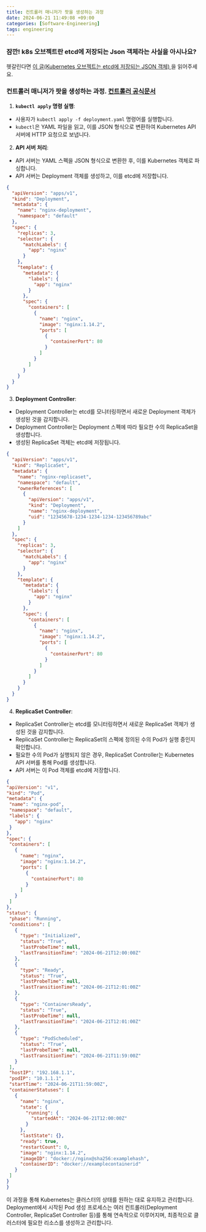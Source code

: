 ```yaml
---
title: 컨트롤러 매니저가 팟을 생성하는 과정
date: 2024-06-21 11:49:08 +09:00
categories: [Software-Engineering]
tags: engineering
---
```


### 잠깐! k8s 오브젝트란 etcd에 저장되는 Json 객체라는 사실을 아시나요?

헷갈린다면 [이 글(Kubernetes 오브젝트는 etcd에 저장되는 JSON 객체)
](https://guswns1659.github.io/posts/k8s-%EC%98%A4%EB%B8%8C%EC%A0%9D%ED%8A%B8%EB%8A%94-json-%EA%B0%9D%EC%B2%B4%EB%8B%A4/)을 읽어주세요. 

### 컨트롤러 매니저가 팟을 생성하는 과정. [컨트롤러 공식문서](https://kubernetes.io/docs/concepts/architecture/controller/)

1. **`kubectl apply` 명령 실행**:
  - 사용자가 `kubectl apply -f deployment.yaml` 명령어를 실행합니다.
  - `kubectl`은 YAML 파일을 읽고, 이를 JSON 형식으로 변환하여 Kubernetes API 서버에 HTTP 요청으로 보냅니다.

2. **API 서버 처리**:
  - API 서버는 YAML 스펙을 JSON 형식으로 변환한 후, 이를 Kubernetes 객체로 파싱합니다.
  - API 서버는 Deployment 객체를 생성하고, 이를 etcd에 저장합니다.

   ```json
   {
     "apiVersion": "apps/v1",
     "kind": "Deployment",
     "metadata": {
       "name": "nginx-deployment",
       "namespace": "default"
     },
     "spec": {
       "replicas": 3,
       "selector": {
         "matchLabels": {
           "app": "nginx"
         }
       },
       "template": {
         "metadata": {
           "labels": {
             "app": "nginx"
           }
         },
         "spec": {
           "containers": [
             {
               "name": "nginx",
               "image": "nginx:1.14.2",
               "ports": [
                 {
                   "containerPort": 80
                 }
               ]
             }
           ]
         }
       }
     }
   }
   ```

3. **Deployment Controller**:
  - Deployment Controller는 etcd를 모니터링하면서 새로운 Deployment 객체가 생성된 것을 감지합니다.
  - Deployment Controller는 Deployment 스펙에 따라 필요한 수의 ReplicaSet을 생성합니다.
  - 생성된 ReplicaSet 객체는 etcd에 저장됩니다.

   ```json
   {
     "apiVersion": "apps/v1",
     "kind": "ReplicaSet",
     "metadata": {
       "name": "nginx-replicaset",
       "namespace": "default",
       "ownerReferences": [
         {
           "apiVersion": "apps/v1",
           "kind": "Deployment",
           "name": "nginx-deployment",
           "uid": "12345678-1234-1234-1234-123456789abc"
         }
       ]
     },
     "spec": {
       "replicas": 3,
       "selector": {
         "matchLabels": {
           "app": "nginx"
         }
       },
       "template": {
         "metadata": {
           "labels": {
             "app": "nginx"
           }
         },
         "spec": {
           "containers": [
             {
               "name": "nginx",
               "image": "nginx:1.14.2",
               "ports": [
                 {
                   "containerPort": 80
                 }
               ]
             }
           ]
         }
       }
     }
   }
   ```

4. **ReplicaSet Controller**:
  - ReplicaSet Controller는 etcd를 모니터링하면서 새로운 ReplicaSet 객체가 생성된 것을 감지합니다.
  - ReplicaSet Controller는 ReplicaSet의 스펙에 정의된 수의 Pod가 실행 중인지 확인합니다.
  - 필요한 수의 Pod가 실행되지 않은 경우, ReplicaSet Controller는 Kubernetes API 서버를 통해 Pod를 생성합니다.
  - API 서버는 이 Pod 객체를 etcd에 저장합니다.

   ```json
   {
  "apiVersion": "v1",
  "kind": "Pod",
  "metadata": {
    "name": "nginx-pod",
    "namespace": "default",
    "labels": {
      "app": "nginx"
    }
  },
  "spec": {
    "containers": [
      {
        "name": "nginx",
        "image": "nginx:1.14.2",
        "ports": [
          {
            "containerPort": 80
          }
        ]
      }
    ]
  },
  "status": {
    "phase": "Running",
    "conditions": [
      {
        "type": "Initialized",
        "status": "True",
        "lastProbeTime": null,
        "lastTransitionTime": "2024-06-21T12:00:00Z"
      },
      {
        "type": "Ready",
        "status": "True",
        "lastProbeTime": null,
        "lastTransitionTime": "2024-06-21T12:01:00Z"
      },
      {
        "type": "ContainersReady",
        "status": "True",
        "lastProbeTime": null,
        "lastTransitionTime": "2024-06-21T12:01:00Z"
      },
      {
        "type": "PodScheduled",
        "status": "True",
        "lastProbeTime": null,
        "lastTransitionTime": "2024-06-21T11:59:00Z"
      }
    ],
    "hostIP": "192.168.1.1",
    "podIP": "10.1.1.1",
    "startTime": "2024-06-21T11:59:00Z",
    "containerStatuses": [
      {
        "name": "nginx",
        "state": {
          "running": {
            "startedAt": "2024-06-21T12:00:00Z"
          }
        },
        "lastState": {},
        "ready": true,
        "restartCount": 0,
        "image": "nginx:1.14.2",
        "imageID": "docker://nginx@sha256:examplehash",
        "containerID": "docker://examplecontainerid"
      }
    ]
  }
}
   ```

이 과정을 통해 Kubernetes는 클러스터의 상태를 원하는 대로 유지하고 관리합니다. Deployment에서 시작된 Pod 생성 프로세스는 여러 컨트롤러(Deployment Controller, ReplicaSet Controller 등)를 통해 연속적으로 이루어지며, 최종적으로 클러스터에 필요한 리소스를 생성하고 관리합니다.
